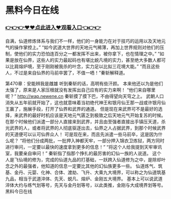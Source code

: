 # 黑料今日在线

### <a href="http://www.baidu.com/link?url=ok3_Ml5QdPpOWDUDT8PseJcBKYiYUthhvs1MDf_XWaxIqoOiiz3h9rK40scs4rg4&wd">👉👉👉♥♥点此进入♥观看入口👈👉👉</a>

自满，仙道修炼体系与我们不一样，他们的一身能力在对于技巧的运用以及天地元气的操作掌控上。”
    “如今武道大世界的天地元气稀薄，再加上世界规则对他们的压制，使他们的实力恐怕连百分之一都发挥不出来，被你拿下，也在情理之中。”
    “如果是放在仙界，这些人的实力最起码也有堪比蜕凡境的实力，甚至绝大多数人都可以比肩熔炉境，至于刚刚被我杀的叶念，实力足以比拟三花境大能。”
    “而且这些人，不过是来自仙界的马前卒罢了，不值一哂！”秦斩解释道。

第470章：安能辨我是雌雄
    听到秦斩的话，高明有些汗颜。
    本来他还以为是他们太强了，原来是人家压根就没有发挥出自己应有的实力来啊！
    “他们来自哪里呢？”
    http://wap.newene.cn
    秦斩摸了摸下巴，不由得望向天穹之上。
    武朝人口消失从五年前就开始了，这也就意味着当初绝代神王和银月仙王那一战或许银月仙王赢了，施展手段，打开了仙界和武界的通道。
    但是现在来武界可不是最好的选择，来武界的最好时机应该是天地元气匮乏到极致之后天地元气开始复苏的时候。
    在那个时候他们派遣一部分人直接来到武界，并且由至强者直接出手镇压天道，杀光武界的人，或者将武界的人彻底驱逐出去，仙界之人占据武界，到那个时候武界的天道便可以认可仙界众人！
    可是现在来，而且先派遣一些马前卒，这是因为什么呢？
    “将他们分成两批，一批押入神都天牢，一部分押入锦衣卫炼狱，两方同时进行审问，一定要以最快的速度拿到更多的信息！”
    “将这个人给我提到天牢审讯室，我要亲自审问！”
    秦斩指了指那个挣扎的最厉害的幻仙一族的人说道。
    这个人是飞仙境的修为，完成的仙道九品的打基础，一跃跨入仙道修为之中，是除却叶念之外的最强者，他知道的信息一定要比其他的幻仙族更多一些。
    仙道炼气、筑基、金丹、元婴、化神、合体、渡劫、飞升、大乘九大境界，可以称之为仙道筑基九品，相当于武道淬体、先天、蜕凡、熔炉、金刚五大境界。
    基本上可以说武道淬体大约与练气划等号，先天与金丹划等号，以此类推，金刚与大成境界划等号。
黑料今日在线

